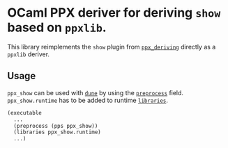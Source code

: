 # OCaml PPX deriver for deriving `show` based on `ppxlib`.

This library reimplements the `show` plugin from [`ppx_deriving`]
directly as a `ppxlib` deriver.

[`ppx_deriving`]: https://github.com/ocaml-ppx/ppx_deriving

## Usage

`ppx_show` can be used with [`dune`] by using the [`preprocess`] field.
`ppx_show.runtime` has to be added to runtime [`libraries`].

[`dune`]: https://github.com/ocaml/dune
[`preprocess`]: https://dune.readthedocs.io/en/latest/concepts.html#preprocessing-with-ppx-rewriters
[`libraries`]: https://dune.readthedocs.io/en/latest/concepts.html#library-deps

```lisp
(executable
  ...
  (preprocess (pps ppx_show))
  (libraries ppx_show.runtime)
  ...)
```
